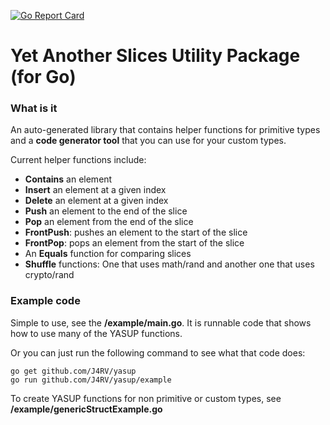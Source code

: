 [![Go Report Card](https://goreportcard.com/badge/github.com/J4RV/yasup)](https://goreportcard.com/report/github.com/J4RV/yasup)

# Yet Another Slices Utility Package (for Go)

### What is it

An auto-generated library that contains helper functions for primitive types and a **code generator tool** that you can use for your custom types.

Current helper functions include:

- **Contains** an element
- **Insert** an element at a given index
- **Delete** an element at a given index
- **Push** an element to the end of the slice
- **Pop** an element from the end of the slice
- **FrontPush**: pushes an element to the start of the slice
- **FrontPop**: pops an element from the start of the slice
- An **Equals** function for comparing slices
- **Shuffle** functions: One that uses math/rand and another one that uses crypto/rand

### Example code

Simple to use, see the **/example/main.go**. It is runnable code that shows how to use many of the YASUP functions.

Or you can just run the following command to see what that code does:

```
go get github.com/J4RV/yasup
go run github.com/J4RV/yasup/example
```

To create YASUP functions for non primitive or custom types, see **/example/genericStructExample.go**
